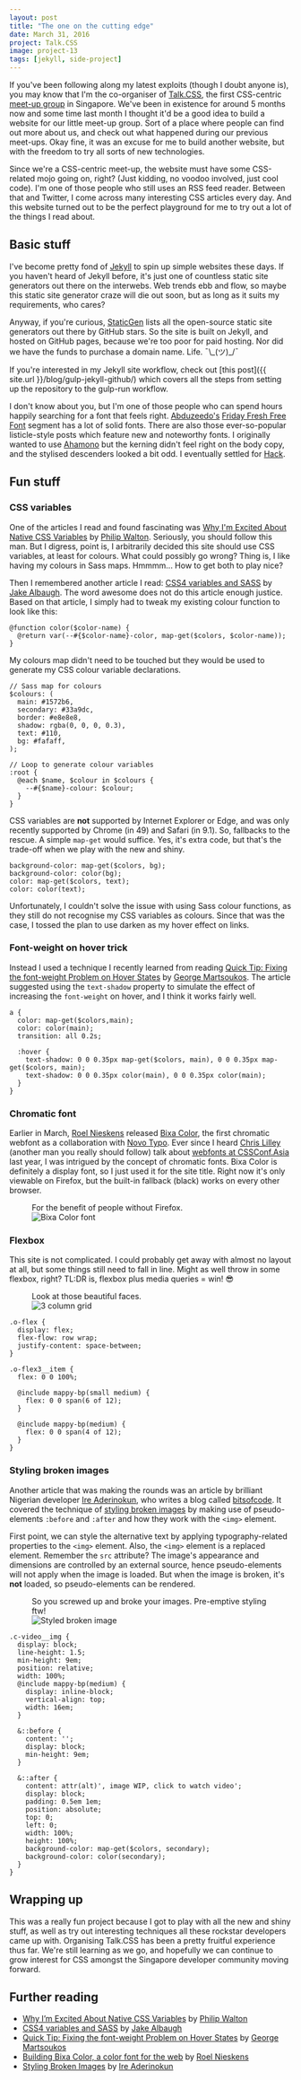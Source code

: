 ```yaml
---
layout: post
title: "The one on the cutting edge"
date: March 31, 2016
project: Talk.CSS
image: project-13
tags: [jekyll, side-project]
---
```

If you've been following along my latest exploits (though I doubt anyone is), you may know that I'm the co-organiser of [Talk.CSS](http://singaporecss.github.io), the first CSS-centric [meet-up group](http://www.meetup.com/SingaporeCSS/) in Singapore. We've been in existence for around 5 months now and some time last month I thought it'd be a good idea to build a website for our little meet-up group. Sort of a place where people can find out more about us, and check out what happened during our previous meet-ups. Okay fine, it was an excuse for me to build another website, but with the freedom to try all sorts of new technologies.

Since we're a CSS-centric meet-up, the website must have some CSS-related mojo going on, right? (Just kidding, no voodoo involved, just cool code). I'm one of those people who still uses an RSS feed reader. Between that and Twitter, I come across many interesting CSS articles every day. And this website turned out to be the perfect playground for me to try out a lot of the things I read about.

## Basic stuff

I've become pretty fond of [Jekyll](https://jekyllrb.com/) to spin up simple websites these days. If you haven't heard of Jekyll before, it's just one of countless static site generators out there on the interwebs. Web trends ebb and flow, so maybe this static site generator craze will die out soon, but as long as it suits my requirements, who cares? 

Anyway, if you're curious, [StaticGen](https://www.staticgen.com/) lists all the open-source static site generators out there by GitHub stars. So the site is built on Jekyll, and hosted on GitHub pages, because we're too poor for paid hosting. Nor did we have the funds to purchase a domain name. Life. <span class="kaomoji">¯\\\_(ツ)\_/¯</span> 

If you're interested in my Jekyll site workflow, check out [this post]({{ site.url }}/blog/gulp-jekyll-github/) which covers all the steps from setting up the repository to the gulp-run workflow.

I don't know about you, but I'm one of those people who can spend hours happily searching for a font that feels right. [Abduzeedo's](http://abduzeedo.com/) [Friday Fresh Free Font](http://abduzeedo.com/tags/ffff) segment has a lot of solid fonts. There are also those ever-so-popular listicle-style posts which feature new and noteworthy fonts. I originally wanted to use [Ahamono](https://www.behance.net/gallery/19532783/AhamonoMonospaced) but the kerning didn't feel right on the body copy, and the stylised descenders looked a bit odd. I eventually settled for [Hack](http://sourcefoundry.org/hack/).

## Fun stuff

### CSS variables

One of the articles I read and found fascinating was [Why I'm Excited About Native CSS Variables](http://philipwalton.com/articles/why-im-excited-about-native-css-variables/) by [Philip Walton](https://twitter.com/philwalton). Seriously, you should follow this man. But I digress, point is, I arbitrarily decided this site should use CSS variables, at least for colours. What could possibly go wrong? Thing is, I like having my colours in Sass maps. Hmmmm... How to get both to play nice?

Then I remembered another article I read: [CSS4 variables and SASS](http://codepen.io/jakealbaugh/post/css4-variables-and-sass) by [Jake Albaugh](https://twitter.com/jake_albaugh). The word awesome does not do this article enough justice. Based on that article, I simply had to tweak my existing colour function to look like this:
<pre><code class="language-scss">@function color($color-name) {
  @return var(--#{$color-name}-color, map-get($colors, $color-name));
}</code></pre>

My colours map didn't need to be touched but they would be used to generate my CSS colour variable declarations.

<pre><code class="language-scss">// Sass map for colours
$colours: (
  main: #1572b6,
  secondary: #33a9dc,
  border: #e8e8e8,
  shadow: rgba(0, 0, 0, 0.3),
  text: #110,
  bg: #fafaff,
);

// Loop to generate colour variables
:root {
  @each $name, $colour in $colours {
    --#{$name}-colour: $colour;
  }
}</code></pre>

CSS variables are **not** supported by Internet Explorer or Edge, and was only recently supported by Chrome (in 49) and Safari (in 9.1). So, fallbacks to the rescue. A simple `map-get` would suffice. Yes, it's extra code, but that's the trade-off when we play with the new and shiny.
<pre><code class="language-scss">background-color: map-get($colors, bg);
background-color: color(bg);
color: map-get($colors, text);
color: color(text);</code></pre>


Unfortunately, I couldn't solve the issue with using Sass colour functions, as they still do not recognise my CSS variables as colours. Since that was the case, I tossed the plan to use darken as my hover effect on links. 

### Font-weight on hover trick

Instead I used a technique I recently learned from reading [Quick Tip: Fixing the font-weight Problem on Hover States](http://www.sitepoint.com/quick-tip-fixing-font-weight-problem-hover-states/) by [George Martsoukos](http://www.georgemarts.com/). The article suggested using the `text-shadow` property to simulate the effect of increasing the `font-weight` on hover, and I think it works fairly well.

<pre><code class="language-scss">a {
  color: map-get($colors,main);
  color: color(main);
  transition: all 0.2s;

  :hover {
    text-shadow: 0 0 0.35px map-get($colors, main), 0 0 0.35px map-get($colors, main);
    text-shadow: 0 0 0.35px color(main), 0 0 0.35px color(main);
  }
}</code></pre>

### Chromatic font

Earlier in March, [Roel Nieskens](https://twitter.com/pixelambacht) released [Bixa Color](https://bixacolor.com/), the first chromatic webfont as a collaboration with [Novo Typo](http://www.novotypo.nl/). Ever since I heard [Chris Lilley](https://twitter.com/svgeesus) (another man you really should follow) talk about [webfonts at CSSConf.Asia](https://www.youtube.com/watch?v=Mho5DIT6MWM) last year, I was intrigued by the concept of chromatic fonts. Bixa Color is definitely a display font, so I just used it for the site title. Right now it's only viewable on Firefox, but the built-in fallback (black) works on every other browser.
<figure>
    <figcaption>For the benefit of people without Firefox.</figcaption>
    <img src="{{ site.url }}/images/posts/talk-css/bixa.jpg" srcset="{{ site.url }}/images/posts/talk-css/bixa@2x.jpg 2x" alt="Bixa Color font"/>
</figure>

### Flexbox

This site is not complicated. I could probably get away with almost no layout at all, but some things still need to fall in line. Might as well throw in some flexbox, right? TL:DR is, flexbox plus media queries = win! <span class="emoji">😎</span>

<figure>
    <figcaption>Look at those beautiful faces.</figcaption>
    <img src="{{ site.url }}/images/posts/talk-css/flexbox.jpg" srcset="{{ site.url }}/images/posts/talk-css/flexbox@2x.jpg 2x" alt="3 column grid"/>
</figure>

<pre><code class="language-scss">.o-flex {
  display: flex;
  flex-flow: row wrap;
  justify-content: space-between;
}

.o-flex3__item {
  flex: 0 0 100%;

  @include mappy-bp(small medium) {
    flex: 0 0 span(6 of 12);
  }

  @include mappy-bp(medium) {
    flex: 0 0 span(4 of 12);
  }
}</code></pre>

### Styling broken images

Another article that was making the rounds was an article by brilliant Nigerian developer [Ire Aderinokun](https://twitter.com/ireaderinokun), who writes a blog called [bitsofcode](http://bitsofco.de/). It covered the technique of [styling broken images](http://bitsofco.de/styling-broken-images/) by making use of pseudo-elements `:before` and `:after` and how they work with the `<img>` element. 

First point, we can style the alternative text by applying typography-related properties to the `<img>` element. Also, the `<img>` element is a replaced element. Remember the `src` attribute? The image's appearance and dimensions are controlled by an external source, hence pseudo-elements will not apply when the image is loaded. But when the image is broken, it's **not** loaded, so pseudo-elements can be rendered.

<figure>
    <figcaption>So you screwed up and broke your images. Pre-emptive styling ftw!</figcaption>
    <img src="{{ site.url }}/images/posts/talk-css/broken-image.jpg" srcset="{{ site.url }}/images/posts/talk-css/broken-image@2x.jpg 2x" alt="Styled broken image"/>
</figure>

<pre><code class="language-scss">.c-video__img {
  display: block;
  line-height: 1.5;
  min-height: 9em;
  position: relative;
  width: 100%;
  @include mappy-bp(medium) {
    display: inline-block;
    vertical-align: top;
    width: 16em;
  }

  &::before {
    content: '';
    display: block;
    min-height: 9em;
  }

  &::after {
    content: attr(alt)', image WIP, click to watch video';
    display: block;
    padding: 0.5em 1em;
    position: absolute;
    top: 0;
    left: 0;
    width: 100%;
    height: 100%;
    background-color: map-get($colors, secondary);
    background-color: color(secondary);
  }
}</code></pre>

## Wrapping up

This was a really fun project because I got to play with all the new and shiny stuff, as well as try out interesting techniques all these rockstar developers came up with. Organising Talk.CSS has been a pretty fruitful experience thus far. We're still learning as we go, and hopefully we can continue to grow interest for CSS amongst the Singapore developer community moving forward.

## Further reading

<ul>
  <li class="no-margin"><a href="http://philipwalton.com/articles/why-im-excited-about-native-css-variables/">Why I’m Excited About Native CSS Variables</a> by <a href="https://twitter.com/philwalton">Philip Walton</a></li>
  <li class="no-margin"><a href="http://codepen.io/jakealbaugh/post/css4-variables-and-sass">CSS4 variables and SASS</a> by <a href="https://twitter.com/jake_albaugh">Jake Albaugh</a></li>
  <li class="no-margin"><a href="http://www.sitepoint.com/quick-tip-fixing-font-weight-problem-hover-states/">Quick Tip: Fixing the font-weight Problem on Hover States</a> by <a href="http://www.georgemarts.com/">George Martsoukos</a></li>
  <li class="no-margin"><a href="https://pixelambacht.nl/2016/building-bixa-color/">Building Bixa Color, a color font for the web</a> by <a href="https://twitter.com/pixelambacht">Roel Nieskens</a></li>
  <li><a href="http://bitsofco.de/styling-broken-images/">Styling Broken Images</a> by <a href="https://twitter.com/ireaderinokun">Ire Aderinokun</a></li>
</ul>
